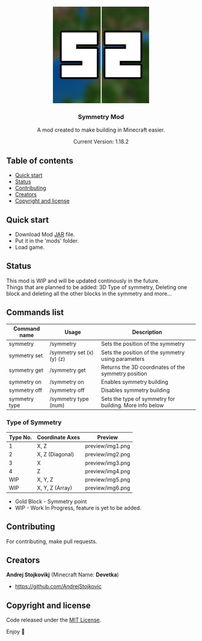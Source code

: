 <p align="center">
  <a href="https://github.com/AndrejStojkovic/Symmetry-Mod">
    <img src="symmetrymod.png" alt="Logo" width=256 height=256>
  </a>

  <h3 align="center">Symmetry Mod</h3>

  <p align="center">A mod created to make building in Minecraft easier.</p>
  <p align="center">Current Version: 1.18.2</p>
</p>


## Table of contents

- [Quick start](#quick-start)
- [Status](#status)
- [Contributing](#contributing)
- [Creators](#creators)
- [Copyright and license](#copyright-and-license)


## Quick start

- Download Mod [JAR](https://github.com/AndrejStojkovic/Symmetry-Mod/releases/download/Releases/symmetry-1.0.jar) file.
- Put it in the 'mods' folder.
- Load game.

## Status

This mod is WIP and will be updated continously in the future.  
Things that are planned to be added: 3D Type of symmetry, Deleting one block and deleting all the other blocks in the symmetry and more...

## Commands list

| Command name | Usage | Description |
|--------------|-------|-------------|
| symmetry     | /symmetry   | Sets the position of the symmetry |
| symmetry set | /symmetry set (x) (y) (z)     | Sets the position of the symmetry using parameters |
| symmetry get | /symmetry get | Returns the 3D coordinates of the symmetry position |
| symmetry on  | /symmetry on | Enables symmetry building |
| symmetry off | /symmetry off | Disables symmetry building |
| symmetry type| /symmetry type (num) | Sets the type of symmetry for building. More info below |

### Type of Symmetry

| Type No. | Coordinate Axes | Preview |
|----------|-----------------|---------|
| 1 | X, Z | preview/img1.png |
| 2 | X, Z (Diagonal) | preview/img2.png |
| 3 | X | preview/img3.png |
| 4 | Z | preview/img4.png |
| WIP | X, Y, Z | preview/img5.png |
| WIP | X, Y, Z (Array) | preview/img6.png |

* Gold Block - Symmetry point
* WIP - Work In Progress, feature is yet to be added.

## Contributing

For contributing, make pull requests.

## Creators

**Andrej Stojkovikj** (Minecraft Name: **Devetka**)
- <https://github.com/AndrejStojkovic>

## Copyright and license

Code released under the [MIT License](https://github.com/AndrejStojkovic/Symmetry-Mod/blob/master/LICENSE).

Enjoy :metal:

